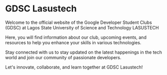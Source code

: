 # GDSC Lasustech

Welcome to the official website of the Google Developer Student Clubs (GDSC) at Lagos State University of Science and Technology LASUSTECH

Here, you will find information about our club, upcoming events, and resources to help you enhance your skills in various technologies. 

Stay connected with us to stay updated on the latest happenings in the tech world and join our community of passionate developers.

Let's innovate, collaborate, and learn together at GDSC Lasustech!
